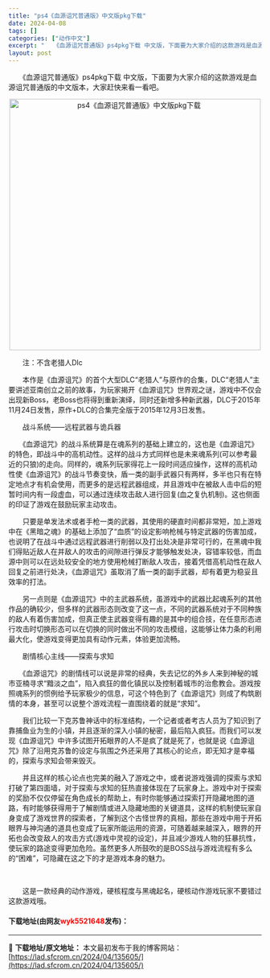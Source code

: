 ```yaml
---
title: "ps4《血源诅咒普通版》中文版pkg下载"
date: 2024-04-08
tags: []
categories: ["动作中文"]
excerpt: "　　《血源诅咒普通版》ps4pkg下载 中文版，下面要为大家介绍的这款游戏是血源诅咒普通版的中文版本，大家赶快来看一看吧。 　　注：不含老猎人Dlc 　　本作是《血源诅咒》的首个大型DLC&ldquo;老猎人&rdquo;与原作的合集，DLC&ldquo;老猎人&rdquo;主要讲述亚南创立之前的故&hellip;"
layout: post
---
```


 <p>　　《血源诅咒普通版》ps4pkg下载 中文版，下面要为大家介绍的这款游戏是血源诅咒普通版的中文版本，大家赶快来看一看吧。</p> <p align="center"><img border="0" src="https://lad.sfcrom.cn/wp-content/uploads/2024/04/20240408_66135627c0a6c.webp" width="500" alt="ps4《血源诅咒普通版》中文版pkg下载" /></p> <p>　　注：不含老猎人Dlc</p> <p>　　本作是《血源诅咒》的首个大型DLC&ldquo;老猎人&rdquo;与原作的合集，DLC&ldquo;老猎人&rdquo;主要讲述亚南创立之前的故事，为玩家揭开《血源诅咒》世界观之谜，游戏中不仅会出现新Boss，老Boss也将得到重新演绎，同时还新增多种新武器，DLC于2015年11月24日发售，原作+DLC的合集完全版于2015年12月3日发售。</p> <p>　　战斗系统&mdash;&mdash;远程武器与诡兵器</p> <p>　　《血源诅咒》的战斗系统算是在魂系列的基础上建立的，这也是《血源诅咒》的特色，即战斗中的高机动性。这样的战斗方式同样也是未来魂系列(可以参考最近的只狼)的走向。同样的，魂系列玩家得花上一段时间适应操作，这样的高机动性使《血源诅咒》的战斗节奏变快，盾一类的副手武器只有两样，多半也只有在特定地点才有机会使用，而更多的是远程武器组成，并且游戏中在被敌人击中后的短暂时间内有一段虚血，可以通过连续攻击敌人进行回复(血之复仇机制)。这也侧面的印证了游戏在鼓励玩家主动攻击。</p> <p>　　只要是单发法术或者手枪一类的武器，其使用的硬直时间都非常短，加上游戏中在《黑暗之魂》的基础上添加了&ldquo;血质&rdquo;的设定影响枪械与特定武器的伤害加成，也说明了在战斗中通过远程武器进行削弱以及打出处决是非常可行的，在黑魂中我们得贴近敌人在并敌人的攻击的间隙进行弹反才能够触发处决，容错率较低，而血源中则可以在远处较安全的地方使用枪械打断敌人攻击，接着凭借高机动性在敌人回复之前进行处决，《血源诅咒》虽取消了盾一类的副手武器，却有着更为稳妥且效率的打法。</p> <p>　　另一点则是《血源诅咒》中的主武器系统，虽游戏中的武器比起魂系列的其他作品的确较少，但多样的武器形态则改变了这一点，不同的武器系统对于不同种族的敌人有着伤害加成，但真正使主武器变得有趣的是其中的组合技，在任意形态进行攻击时切换形态可以在切换的同时做出不同的攻击模组，这能够让体力条的利用最大化，使游戏变得更加具有动作元素，体验更加流畅。</p> <p>　　剧情核心主线&mdash;&mdash;探索与求知</p> <p>　　《血源诅咒》的剧情线可以说是非常的经典，失去记忆的外乡人来到神秘的城市亚楠寻求&ldquo;黯淡之血&rdquo;，陷入疯狂的兽化镇民以及控制着城市的治愈教会。游戏按照魂系列的惯例给予玩家极少的信息，可这个特色到了《血源诅咒》则成了构筑剧情的本身，甚至可以说整个游戏流程一直围绕着的就是&ldquo;求知&rdquo;。</p> <p>　　我们比较一下克苏鲁神话中的标准结构，一个记者或者考古人员为了知识到了靠捕鱼业为生的小镇，并且逐渐的深入小镇的秘密，最后陷入疯狂。而我们可以发现《血源诅咒》中许多试图开拓眼界的人不是疯了就是死了，也就是说《血源诅咒》除了沿用克苏鲁的设定与氛围之外还采用了其核心的论点，即无知才是幸福的，探索与求知会带来毁灭。</p> <p>　　并且这样的核心论点也完美的融入了游戏之中，或者说游戏强调的探索与求知打破了第四面墙，对于探索与求知的狂热直接体现在了玩家身上。游戏中对于探索的奖励不仅仅停留在角色成长的帮助上，有时你能够通过探索打开隐藏地图的道路，有时能够获得用于了解剧情或进入隐藏地图的关键道具，这样的机制使玩家自身变成了游戏世界的探索者，了解到这个古怪世界的真相，那些在游戏中用于开拓眼界与神沟通的道具也变成了玩家所能运用的资源，可随着越来越深入，眼界的开拓也会改变敌人的攻击方式(游戏中灵视的设定)，并且减少游戏人物的狂暴抗性，使玩家的路途变得更加危险。虽然更多人所鼓吹的是BOSS战与游戏流程有多么的&ldquo;困难&rdquo;，可隐藏在这之下的才是游戏本身的魅力。</p> <p>&nbsp;</p> <p>　　这是一款经典的动作游戏，硬核程度与黑魂起名，硬核动作游戏玩家不要错过这款游戏哦。</p> <p><h4>下载地址(由网友<font color="red">wyk5521648</font>发布)：</h4></p> 

---
📖 **下载地址/原文地址：** 本文最初发布于我的博客网站：[https://lad.sfcrom.cn/2024/04/135605/](https://lad.sfcrom.cn/2024/04/135605/)
